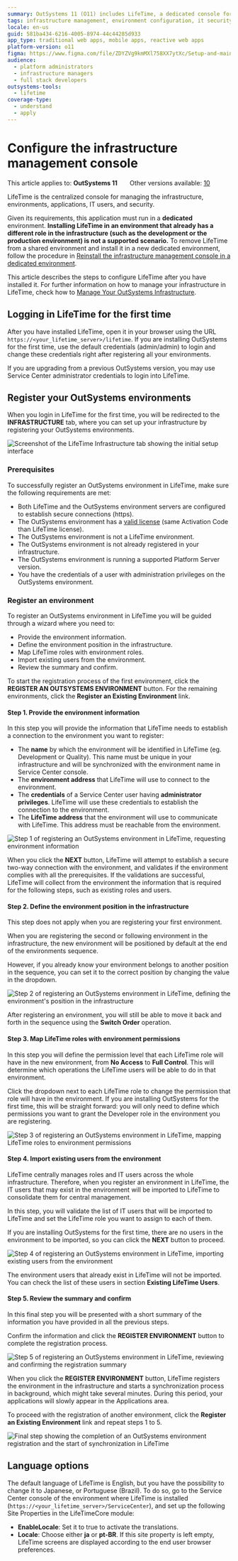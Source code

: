 ```yaml
---
summary: OutSystems 11 (O11) includes LifeTime, a dedicated console for centralized infrastructure management.
tags: infrastructure management, environment configuration, it security, centralized management, application lifecycle management
locale: en-us
guid: 581ba434-6216-4005-8974-44c44285d933
app_type: traditional web apps, mobile apps, reactive web apps
platform-version: o11
figma: https://www.figma.com/file/ZDYZVg9kmMXl758XX7ytXc/Setup-and-maintain-your-OutSystems-Infrastructure?type=design&node-id=2636%3A769&mode=design&t=PPL7U8XyNSIpuC5w-1
audience:
  - platform administrators
  - infrastructure managers
  - full stack developers
outsystems-tools:
  - lifetime
coverage-type:
  - understand
  - apply
---
```


# Configure the infrastructure management console

<div class="info" markdown="1">

This article applies to: **OutSystems 11**&#8195;&#8195;Other versions available: [10](https://success.outsystems.com/Documentation/10/Setting_Up_OutSystems/Configure_the_infrastructure_management_console)

</div>

LifeTime is the centralized console for managing the infrastructure, environments, applications, IT users, and security.

Given its requirements, this application must run in a **dedicated** environment. **Installing LifeTime in an environment that already has a different role in the infrastructure (such as the development or the production environment) is not a supported scenario.** To remove LifeTime from a shared environment and install it in a new dedicated environment, follow the procedure in [Reinstall the infrastructure management console in a dedicated environment](https://success.outsystems.com/Support/Enterprise_Customers/Maintenance_and_Operations/Reinstall_the_infrastructure_management_console_in_a_dedicated_environment).

This article describes the steps to configure LifeTime after you have installed it. For further information on how to manage your infrastructure in LifeTime, check how to [Manage Your OutSystems Infrastructure](../../manage-platform-app-lifecycle/initial-setup-of-an-infrastructure.md).

## Logging in LifeTime for the first time

After you have installed LifeTime, open it in your browser using the URL `https://<your_lifetime_server>/lifetime`. If you are installing OutSystems for the first time, use the default credentials (admin/admin) to login and change these credentials right after registering all your environments.

If you are upgrading from a previous OutSystems version, you may use Service Center administrator credentials to login into LifeTime.

## Register your OutSystems environments

When you login in LifeTime for the first time, you will be redirected to the **INFRASTRUCTURE** tab, where you can set up your infrastructure by registering your OutSystems environments.

![Screenshot of the LifeTime Infrastructure tab showing the initial setup interface](images/lifetime-configure-1.png "LifeTime Infrastructure Tab")
 
### Prerequisites

To successfully register an OutSystems environment in LifeTime, make sure the following requirements are met:

* Both LifeTime and the OutSystems environment servers are configured to establish secure connections (https).
* The OutSystems environment has a [valid license](http://www.outsystems.com/licensing) (same Activation Code than LifeTime license).
* The OutSystems environment is not a LifeTime environment.
* The OutSystems environment is not already registered in your infrastructure.
* The OutSystems environment is running a supported Platform Server version.
* You have the credentials of a user with administration privileges on the OutSystems environment.

### Register an environment

To register an OutSystems environment in LifeTime you will be guided through a wizard where you need to:  

* Provide the environment information.
* Define the environment position in the infrastructure.
* Map LifeTime roles with environment roles.
* Import existing users from the environment.
* Review the summary and confirm.

To start the registration process of the first environment, click the **REGISTER AN OUTSYSTEMS ENVIRONMENT** button. For the remaining environments, click the **Register an Existing Environment** link.

#### Step 1. Provide the environment information

In this step you will provide the information that LifeTime needs to establish a connection to the environment you want to register:

* The **name** by which the environment will be identified in LifeTime (eg. Development or Quality). This name must be unique in your infrastructure and will be synchronized with the environment name in Service Center console.
* The **environment address** that LifeTime will use to connect to the environment.
* The **credentials** of a Service Center user having **administrator privileges**. LifeTime will use these credentials to establish the connection to the environment.
* The **LifeTime address** that the environment will use to communicate with LifeTime. This address must be reachable from the environment.

![Step 1 of registering an OutSystems environment in LifeTime, requesting environment information](images/lifetime-configure-2.png "Register Environment Information Step")

When you click the **NEXT** button, LifeTime will attempt to establish a secure two-way connection with the environment, and validates if the environment complies with all the prerequisites. If the validations are successful, LifeTime will collect from the environment the information that is required for the following steps, such as existing roles and users.

#### Step 2. Define the environment position in the infrastructure

This step does not apply when you are registering your first environment.

When you are registering the second or following environment in the infrastructure, the new environment will be positioned by default at the end of the environments sequence.

However, if you already know your environment belongs to another position in the sequence, you can set it to the correct position by changing the value in the dropdown.

![Step 2 of registering an OutSystems environment in LifeTime, defining the environment's position in the infrastructure](images/lifetime-configure-3.png "Define Environment Position Step")

After registering an environment, you will still be able to move it back and forth in the sequence using the **Switch Order** operation.

#### Step 3. Map LifeTime roles with environment permissions

In this step you will define the permission level that each LifeTime role will have in the new environment, from **No Access** to **Full Control**. This will determine which operations the LifeTime users will be able to do in that environment.

Click the dropdown next to each LifeTime role to change the permission that role will have in the environment. If you are installing OutSystems for the first time, this will be straight forward: you will only need to define which permissions you want to grant the Developer role in the environment you are registering.

![Step 3 of registering an OutSystems environment in LifeTime, mapping LifeTime roles to environment permissions](images/lifetime-configure-4.png "Map LifeTime Roles with Environment Permissions Step")

#### Step 4. Import existing users from the environment

LifeTime centrally manages roles and IT users across the whole infrastructure. Therefore, when you register an environment in LifeTime, the IT users that may exist in the environment will be imported to LifeTime to consolidate them for central management.

In this step, you will validate the list of IT users that will be imported to LifeTime and set the LifeTime role you want to assign to each of them.

If you are installing OutSystems for the first time, there are no users in the environment to be imported, so you can click the **NEXT** button to proceed.

![Step 4 of registering an OutSystems environment in LifeTime, importing existing users from the environment](images/lifetime-configure-5.png "Import Existing Users from Environment Step")


The environment users that already exist in LifeTime will not be imported. You can check the list of these users in section **Existing LifeTime Users**.

#### Step 5. Review the summary and confirm

In this final step you will be presented with a short summary of the information you have provided in all the previous steps.

Confirm the information and click the **REGISTER ENVIRONMENT** button to complete the registration process.

![Step 5 of registering an OutSystems environment in LifeTime, reviewing and confirming the registration summary](images/lifetime-configure-6.png "Review and Confirm Registration Summary Step")

When you click the **REGISTER ENVIRONMENT** button, LifeTime registers the environment in the infrastructure and starts a synchronization process in background, which might take several minutes. During this period, your applications will slowly appear in the Applications area.

To proceed with the registration of another environment, click the **Register an Existing Environment** link and repeat steps 1 to 5.

![Final step showing the completion of an OutSystems environment registration and the start of synchronization in LifeTime](images/lifetime-configure-7.png "Complete Registration and Synchronization")

## Language options

The default language of LifeTime is English, but you have the possibility to change it to Japanese, or Portuguese (Brazil). To do so, go to the Service Center console of the environment where LifeTime is installed (`https://<your_lifetime_server>/ServiceCenter`), and set up the following Site Properties in the LifeTimeCore module:

* **EnableLocale**: Set it to true to activate the translations.
* **Locale**: Choose either **ja** or **pt-BR**. If this site property is left empty, LifeTime screens are displayed according to the end user browser preferences.
